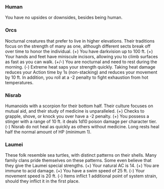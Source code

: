 ### Human
You have no upsides or downsides, besides being human.
### Orcs
Nocturnal creatures that prefer to live in higher elevations. Their traditions focus on the strength of many as one, although different sects break off over time to honor the individual.
(+) You have darkvision up to 100 ft.
(+) Your hands and feet have miniscule incisors, allowing you to climb surfaces as fast as you can walk.
(+/-) You are nocturnal and need to rest during the morning. 
(-) Extreme heat saps your strength quickly. Taking heat damage reduces your Action time by 1s (non-stacking) and reduces your movement by 10 ft. In addition, you roll at a -2 penalty to fight exhaustion from hot temperatures.
### Nisrab
Humanoids with a scorpion for their bottom half. Their culture focuses on mutual aid, and their study of medicine is unparalleled. 
(+) Checks to grapple, shove, or knock you over have a -2 penalty.
(+) You possess a stinger with a range of 10 ft. it deals 1d10 poison damage per character tier.
(-) Nisrab do not heal as quickly as others without medicine. Long rests heal half the normal amount of HP (minimum 1).
### Laumei
These folk resemble sea turtles, with distinct patterns on their shells. Many family clans pride themselves on these patterns. Some even believe that they give the Laumei special strengths.
(+) Your natural AC is 14.
(+) You are immune to acid damage.
(+) You have a swim speed of 25 ft.
(-) Your movement speed is 20 ft.
(-) Items inflict 1 additional point of system strain, should they inflict it in the first place.